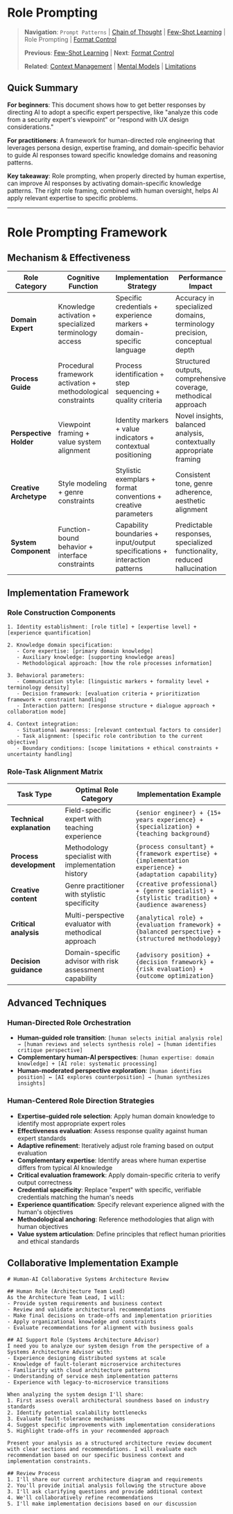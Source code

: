 # Role Prompting

> **Navigation**: `Prompt Patterns` | [Chain of Thought](chain_of_thought.md) | [Few-Shot Learning](few_shot.md) | Role Prompting | [Format Control](format_control.md)
> 
> **Previous**: [Few-Shot Learning](few_shot.md) | **Next**: [Format Control](format_control.md)
> 
> **Related**: [Context Management](../fundamentals/context_management.md) | [Mental Models](../fundamentals/mental_models.md) | [Limitations](../fundamentals/limitations.md)

## Quick Summary
**For beginners**: This document shows how to get better responses by directing AI to adopt a specific expert perspective, like "analyze this code from a security expert's viewpoint" or "respond with UX design considerations."

**For practitioners**: A framework for human-directed role engineering that leverages persona design, expertise framing, and domain-specific behavior to guide AI responses toward specific knowledge domains and reasoning patterns.

**Key takeaway**: Role prompting, when properly directed by human expertise, can improve AI responses by activating domain-specific knowledge patterns. The right role framing, combined with human oversight, helps AI apply relevant expertise to specific problems.

---

# Role Prompting Framework

## Mechanism & Effectiveness
| Role Category | Cognitive Function | Implementation Strategy | Performance Impact |
|---------------|-------------------|-------------------------|-------------------|
| **Domain Expert** | Knowledge activation + specialized terminology access | Specific credentials + experience markers + domain-specific language | Accuracy in specialized domains, terminology precision, conceptual depth |
| **Process Guide** | Procedural framework activation + methodological constraints | Process identification + step sequencing + quality criteria | Structured outputs, comprehensive coverage, methodical approach |
| **Perspective Holder** | Viewpoint framing + value system alignment | Identity markers + value indicators + contextual positioning | Novel insights, balanced analysis, contextually appropriate framing |
| **Creative Archetype** | Style modeling + genre constraints | Stylistic exemplars + format conventions + creative parameters | Consistent tone, genre adherence, aesthetic alignment |
| **System Component** | Function-bound behavior + interface constraints | Capability boundaries + input/output specifications + interaction patterns | Predictable responses, specialized functionality, reduced hallucination |

## Implementation Framework

### Role Construction Components
```
1. Identity establishment: [role title] + [expertise level] + [experience quantification]

2. Knowledge domain specification:
   - Core expertise: [primary domain knowledge]
   - Auxiliary knowledge: [supporting knowledge areas]
   - Methodological approach: [how the role processes information]

3. Behavioral parameters:
   - Communication style: [linguistic markers + formality level + terminology density]
   - Decision framework: [evaluation criteria + prioritization framework + constraint handling]
   - Interaction pattern: [response structure + dialogue approach + collaboration mode]

4. Context integration:
   - Situational awareness: [relevant contextual factors to consider]
   - Task alignment: [specific role contribution to the current objective]
   - Boundary conditions: [scope limitations + ethical constraints + uncertainty handling]
```

### Role-Task Alignment Matrix
| Task Type | Optimal Role Category | Implementation Example |
|-----------|------------------------|------------------------|
| **Technical explanation** | Field-specific expert with teaching experience | `{senior engineer} + {15+ years experience} + {specialization} + {teaching background}` |
| **Process development** | Methodology specialist with implementation history | `{process consultant} + {framework expertise} + {implementation experience} + {adaptation capability}` |
| **Creative content** | Genre practitioner with stylistic specificity | `{creative professional} + {genre specialist} + {stylistic tradition} + {audience awareness}` |
| **Critical analysis** | Multi-perspective evaluator with methodical approach | `{analytical role} + {evaluation framework} + {balanced perspective} + {structured methodology}` |
| **Decision guidance** | Domain-specific advisor with risk assessment capability | `{advisory position} + {decision framework} + {risk evaluation} + {outcome optimization}` |

## Advanced Techniques

### Human-Directed Role Orchestration
- **Human-guided role transition**: `[human selects initial analysis role] → [human reviews and selects synthesis role] → [human identifies critique perspective]`
- **Complementary human-AI perspectives**: `[human expertise: domain knowledge] + [AI role: systematic processing]`
- **Human-moderated perspective exploration**: `[human identifies position] ↔ [AI explores counterposition] → [human synthesizes insights]`

### Human-Centered Role Direction Strategies
- **Expertise-guided role selection**: Apply human domain knowledge to identify most appropriate expert roles
- **Effectiveness evaluation**: Assess response quality against human expert standards
- **Adaptive refinement**: Iteratively adjust role framing based on output evaluation
- **Complementary expertise**: Identify areas where human expertise differs from typical AI knowledge
- **Critical evaluation framework**: Apply domain-specific criteria to verify output correctness
- **Credential specificity**: Replace "expert" with specific, verifiable credentials matching the human's needs
- **Experience quantification**: Specify relevant experience aligned with the human's objectives
- **Methodological anchoring**: Reference methodologies that align with human objectives
- **Value system articulation**: Define principles that reflect human priorities and ethical standards

## Collaborative Implementation Example
```
# Human-AI Collaborative Systems Architecture Review

## Human Role (Architecture Team Lead)
As the Architecture Team Lead, I will:
- Provide system requirements and business context
- Review and validate architectural recommendations
- Make final decisions on trade-offs and implementation priorities
- Apply organizational knowledge and constraints
- Evaluate recommendations for alignment with business goals

## AI Support Role (Systems Architecture Advisor)
I need you to analyze our system design from the perspective of a Systems Architecture Advisor with:
- Experience designing distributed systems at scale
- Knowledge of fault-tolerant microservice architectures
- Familiarity with cloud architecture patterns
- Understanding of service mesh implementation patterns
- Experience with legacy-to-microservice transitions

When analyzing the system design I'll share:
1. First assess overall architectural soundness based on industry standards
2. Identify potential scalability bottlenecks 
3. Evaluate fault-tolerance mechanisms
4. Suggest specific improvements with implementation considerations
5. Highlight trade-offs in your recommended approach

Present your analysis as a structured architecture review document with clear sections and recommendations. I will evaluate each recommendation based on our specific business context and implementation constraints.

## Review Process
1. I'll share our current architecture diagram and requirements
2. You'll provide initial analysis following the structure above
3. I'll ask clarifying questions and provide additional context
4. We'll collaboratively refine recommendations
5. I'll make implementation decisions based on our discussion 